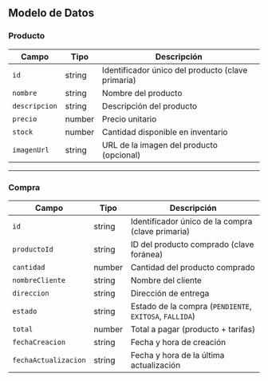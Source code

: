 ## Modelo de Datos

### Producto

| Campo        | Tipo    | Descripción                                         |
|--------------|---------|-----------------------------------------------------|
| `id`         | string  | Identificador único del producto (clave primaria)   |
| `nombre`     | string  | Nombre del producto                                  |
| `descripcion`| string  | Descripción del producto                             |
| `precio`     | number  | Precio unitario                                     |
| `stock`      | number  | Cantidad disponible en inventario                   |
| `imagenUrl`  | string  | URL de la imagen del producto (opcional)            |

---

### Compra

| Campo              | Tipo    | Descripción                                                |
|--------------------|---------|------------------------------------------------------------|
| `id`               | string  | Identificador único de la compra (clave primaria)          |
| `productoId`       | string  | ID del producto comprado (clave foránea)                   |
| `cantidad`         | number  | Cantidad del producto comprado                              |
| `nombreCliente`    | string  | Nombre del cliente                                          |
| `direccion`        | string  | Dirección de entrega                                        |
| `estado`           | string  | Estado de la compra (`PENDIENTE`, `EXITOSA`, `FALLIDA`)    |
| `total`            | number  | Total a pagar (producto + tarifas)                          |
| `fechaCreacion`    | string  | Fecha y hora de creación                                    |
| `fechaActualizacion`| string | Fecha y hora de la última actualización                     |
